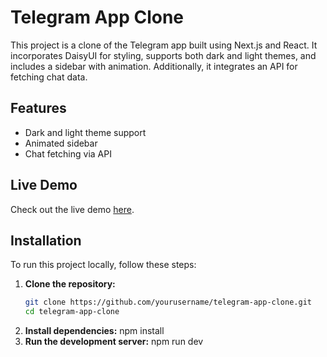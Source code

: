 # Telegram App Clone

This project is a clone of the Telegram app built using Next.js and React. It incorporates DaisyUI for styling, supports both dark and light themes, and includes a sidebar with animation. Additionally, it integrates an API for fetching chat data.

## Features

- Dark and light theme support
- Animated sidebar
- Chat fetching via API

## Live Demo

Check out the live demo [here](https://telegram-two-vert.vercel.app/). 


## Installation

To run this project locally, follow these steps:

1. **Clone the repository:**
   ```bash
   git clone https://github.com/yourusername/telegram-app-clone.git
   cd telegram-app-clone
2. **Install dependencies:**
   npm install
3. **Run the development server:**
    npm run dev
